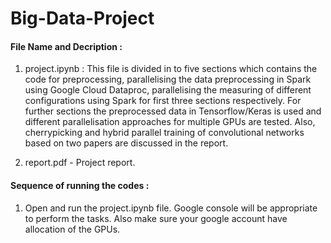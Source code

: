 # Big-Data-Project
#### File Name and Decription :

1. project.ipynb : This file is divided in to five sections which contains the code for preprocessing, parallelising the data preprocessing in Spark using Google Cloud Dataproc, parallelising the measuring of different configurations using Spark for first three sections respectively. For further sections the preprocessed data in Tensorflow/Keras is used and different parallelisation approaches for multiple GPUs are tested. Also, cherrypicking and hybrid parallel training of convolutional networks based on two papers are discussed in the report.

2. report.pdf - Project report.


#### Sequence of running the codes :

1. Open and run the project.ipynb file. Google console will be appropriate to perform the tasks. Also make sure your google account have allocation of the GPUs.
